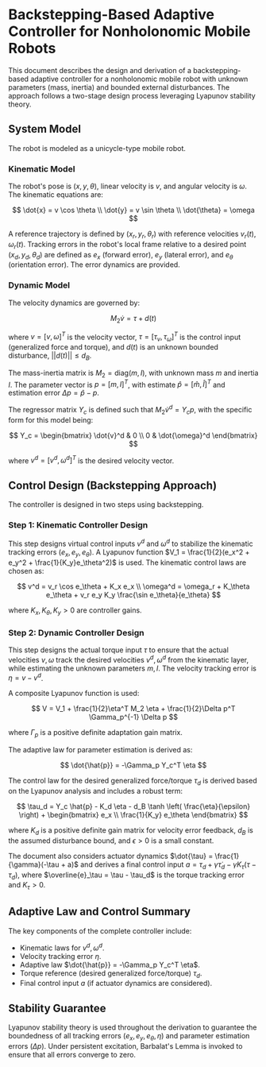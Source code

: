 # Backstepping-Based Adaptive Controller for Nonholonomic Mobile Robots

This document describes the design and derivation of a backstepping-based adaptive controller for a nonholonomic mobile robot with unknown parameters (mass, inertia) and bounded external disturbances. The approach follows a two-stage design process leveraging Lyapunov stability theory.

## System Model

The robot is modeled as a unicycle-type mobile robot.

### Kinematic Model

The robot's pose is $(x, y, \theta)$, linear velocity is $v$, and angular velocity is $\omega$. The kinematic equations are:

$$
\dot{x} = v \cos \theta \\
\dot{y} = v \sin \theta \\
\dot{\theta} = \omega
$$

A reference trajectory is defined by $(x_r, y_r, \theta_r)$ with reference velocities $v_r(t), \omega_r(t)$. Tracking errors in the robot's local frame relative to a desired point $(x_d, y_d, \theta_d)$ are defined as $e_x$ (forward error), $e_y$ (lateral error), and $e_\theta$ (orientation error). The error dynamics are provided.

### Dynamic Model

The velocity dynamics are governed by:

$$
M_2 \dot{v} = \tau + d(t)
$$

where $v = [v, \omega]^T$ is the velocity vector, $\tau = [\tau_v, \tau_\omega]^T$ is the control input (generalized force and torque), and $d(t)$ is an unknown bounded disturbance, $||d(t)|| \le d_B$.

The mass-inertia matrix is $M_2 = \text{diag}(m, I)$, with unknown mass $m$ and inertia $I$. The parameter vector is $p = [m, I]^T$, with estimate $\hat{p} = [\hat{m}, \hat{I}]^T$ and estimation error $\Delta p = \hat{p} - p$.

The regressor matrix $Y_c$ is defined such that $M_2 \dot{v}^d = Y_c p$, with the specific form for this model being:

$$
Y_c = \begin{bmatrix} \dot{v}^d & 0 \\ 0 & \dot{\omega}^d \end{bmatrix}
$$

where $v^d = [v^d, \omega^d]^T$ is the desired velocity vector.

## Control Design (Backstepping Approach)

The controller is designed in two steps using backstepping.

### Step 1: Kinematic Controller Design

This step designs virtual control inputs $v^d$ and $\omega^d$ to stabilize the kinematic tracking errors ($e_x, e_y, e_\theta$). A Lyapunov function $V_1 = \frac{1}{2}(e_x^2 + e_y^2 + \frac{1}{K_y}e_\theta^2)$ is used. The kinematic control laws are chosen as:

$$
v^d = v_r \cos e_\theta + K_x e_x \\
\omega^d = \omega_r + K_\theta e_\theta + v_r e_y K_y \frac{\sin e_\theta}{e_\theta}
$$

where $K_x, K_\theta, K_y > 0$ are controller gains.

### Step 2: Dynamic Controller Design

This step designs the actual torque input $\tau$ to ensure that the actual velocities $v, \omega$ track the desired velocities $v^d, \omega^d$ from the kinematic layer, while estimating the unknown parameters $m, I$. The velocity tracking error is $\eta = v - v^d$.

A composite Lyapunov function is used:

$$
V = V_1 + \frac{1}{2}\eta^T M_2 \eta + \frac{1}{2}\Delta p^T \Gamma_p^{-1} \Delta p
$$

where $\Gamma_p$ is a positive definite adaptation gain matrix.

The adaptive law for parameter estimation is derived as:

$$
\dot{\hat{p}} = -\Gamma_p Y_c^T \eta
$$

The control law for the desired generalized force/torque $\tau_d$ is derived based on the Lyapunov analysis and includes a robust term:

$$
\tau_d = Y_c \hat{p} - K_d \eta - d_B \tanh \left( \frac{\eta}{\epsilon} \right) + \begin{bmatrix} e_x \\ \frac{1}{K_y} e_\theta \end{bmatrix}
$$

where $K_d$ is a positive definite gain matrix for velocity error feedback, $d_B$ is the assumed disturbance bound, and $\epsilon > 0$ is a small constant.

The document also considers actuator dynamics $\dot{\tau} = \frac{1}{\gamma}(-\tau + a)$ and derives a final control input $a = \tau_d + \gamma \dot{\tau}_d - \gamma K_\tau (\tau - \tau_d)$, where $\overline{e}_\tau = \tau - \tau_d$ is the torque tracking error and $K_\tau > 0$.

## Adaptive Law and Control Summary

The key components of the complete controller include:

-   Kinematic laws for $v^d, \omega^d$.
-   Velocity tracking error $\eta$.
-   Adaptive law $\dot{\hat{p}} = -\Gamma_p Y_c^T \eta$.
-   Torque reference (desired generalized force/torque) $\tau_d$.
-   Final control input $a$ (if actuator dynamics are considered).

## Stability Guarantee

Lyapunov stability theory is used throughout the derivation to guarantee the boundedness of all tracking errors ($e_x, e_y, e_\theta, \eta$) and parameter estimation errors ($\Delta p$). Under persistent excitation, Barbalat's Lemma is invoked to ensure that all errors converge to zero.